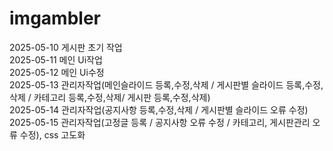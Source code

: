 # imgambler


2025-05-10 게시판 초기 작업 </br>
2025-05-11 메인 Ui작업 </br>
2025-05-12 메인 Ui수정 </br>
2025-05-13 관리자작업(메인슬라이드 등록,수정,삭제 / 게시판별 슬라이드 등록,수정,삭제 / 카테고리 등록,수정,삭제/ 게시판 등록,수정,삭제) </br>
2025-05-14 관리자작업(공지사항 등록,수정,삭제 / 게시판별 슬라이드 오류 수정)
2025-05-15 관리자작업(고정글 등록 / 공지사항 오류 수정 / 카테고리, 게시판관리 오류 수정), css 고도화
